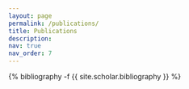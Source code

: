 ```yaml
---
layout: page
permalink: /publications/
title: Publications
description: 
nav: true
nav_order: 7
---
```

<!-- _pages/publications.md -->
<div class="publications">

{% bibliography -f {{ site.scholar.bibliography }} %}

</div>

